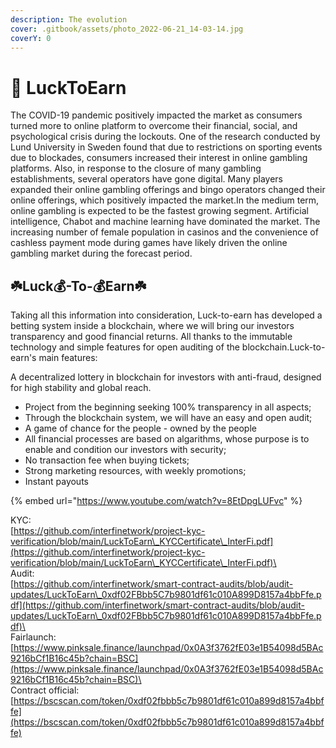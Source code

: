 ```yaml
---
description: The evolution
cover: .gitbook/assets/photo_2022-06-21_14-03-14.jpg
coverY: 0
---
```


# 🤞 LuckToEarn

The COVID-19 pandemic positively impacted the market as consumers turned more to online platform to overcome their financial, social, and psychological crisis during the lockouts. One of the research conducted by Lund University in Sweden found that due to restrictions on sporting events due to blockades, consumers increased their interest in online gambling platforms. Also, in response to the closure of many gambling establishments, several operators have gone digital. Many players expanded their online gambling offerings and bingo operators changed their online offerings, which positively impacted the market.In the medium term, online gambling is expected to be the fastest growing segment. Artificial intelligence, Chabot and machine learning have dominated the market. The increasing number of female population in casinos and the convenience of cashless payment mode during games have likely driven the online gambling market during the forecast period.

## &#x20;                          ☘️Luck💰-To-💰Earn☘️

Taking all this information into consideration, Luck-to-earn has developed a betting system inside a blockchain, where we will bring our investors transparency and good financial returns. All thanks to the immutable technology and simple features for open auditing of the blockchain.Luck-to-earn's main features:

A decentralized lottery in blockchain for investors with anti-fraud, designed for high stability and global reach.

* Project from the beginning seeking 100% transparency in all aspects;
* Through the blockchain system, we will have an easy and open audit;
* A game of chance for the people - owned by the people
* All financial processes are based on algarithms, whose purpose is to enable and condition our investors with security;
* No transaction fee when buying tickets;
* Strong marketing resources, with weekly promotions;
* Instant payouts

{% embed url="https://www.youtube.com/watch?v=8EtDpgLUFvc" %}

KYC:\
[https://github.com/interfinetwork/project-kyc-verification/blob/main/LuckToEarn\_KYCCertificate\_InterFi.pdf](https://github.com/interfinetwork/project-kyc-verification/blob/main/LuckToEarn\_KYCCertificate\_InterFi.pdf)\
\
Audit:\
[https://github.com/interfinetwork/smart-contract-audits/blob/audit-updates/LuckToEarn\_0xdf02FBbb5C7b9801df61c010A899D8157a4bbFfe.pdf](https://github.com/interfinetwork/smart-contract-audits/blob/audit-updates/LuckToEarn\_0xdf02FBbb5C7b9801df61c010A899D8157a4bbFfe.pdf)\
\
Fairlaunch:\
[https://www.pinksale.finance/launchpad/0x0A3f3762fE03e1B54098d5BAc9216bCf1B16c45b?chain=BSC](https://www.pinksale.finance/launchpad/0x0A3f3762fE03e1B54098d5BAc9216bCf1B16c45b?chain=BSC)\
\
Contract official: \
[https://bscscan.com/token/0xdf02fbbb5c7b9801df61c010a899d8157a4bbffe](https://bscscan.com/token/0xdf02fbbb5c7b9801df61c010a899d8157a4bbffe)
